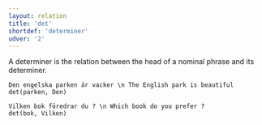 ```yaml
---
layout: relation
title: 'det'
shortdef: 'determiner'
udver: '2'
---
```


A determiner is the relation between the head of a nominal phrase and its determiner. 

~~~ sdparse
Den engelska parken är vacker \n The English park is beautiful
det(parken, Den)
~~~

~~~ sdparse
Vilken bok föredrar du ? \n Which book do you prefer ?
det(bok, Vilken)
~~~
<!-- Interlanguage links updated So kvě 14 19:03:28 CEST 2022 -->
